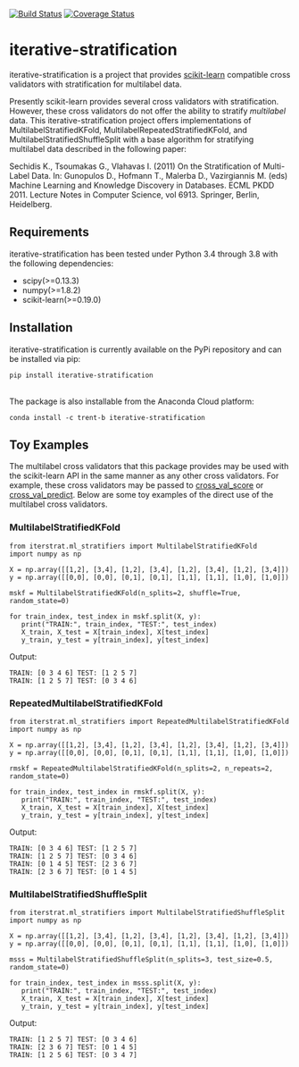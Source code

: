 
[![Build Status](https://travis-ci.org/vfdev-5/iterative-stratification.svg?branch=master)](https://travis-ci.org/vfdev-5/iterative-stratification)
[![Coverage Status](https://coveralls.io/repos/github/vfdev-5/iterative-stratification/badge.svg?branch=master)](https://coveralls.io/github/vfdev-5/iterative-stratification?branch=master)

# iterative-stratification
iterative-stratification is a project that provides [scikit-learn](http://scikit-learn.org/) compatible cross validators with stratification for multilabel data.

Presently scikit-learn provides several cross validators with stratification. However, these cross validators do not offer the ability to stratify _multilabel_ data. This iterative-stratification project offers implementations of MultilabelStratifiedKFold, MultilabelRepeatedStratifiedKFold, and MultilabelStratifiedShuffleSplit with a base algorithm for stratifying multilabel data described in the following paper:

Sechidis K., Tsoumakas G., Vlahavas I. (2011) On the Stratification of Multi-Label Data. In: Gunopulos D., Hofmann T., Malerba D., Vazirgiannis M. (eds) Machine Learning and Knowledge Discovery in Databases. ECML PKDD 2011. Lecture Notes in Computer Science, vol 6913. Springer, Berlin, Heidelberg.

## Requirements
iterative-stratification has been tested under Python 3.4 through 3.8 with the following dependencies:
- scipy(>=0.13.3)
- numpy(>=1.8.2)
- scikit-learn(>=0.19.0)

## Installation
iterative-stratification is currently available on the PyPi repository and can be installed via pip:
```
pip install iterative-stratification
```
\
The package is also installable from the Anaconda Cloud platform:
```
conda install -c trent-b iterative-stratification
```

## Toy Examples
The multilabel cross validators that this package provides may be used with the scikit-learn API in the same manner as any other cross validators. For example, these cross validators may be passed to [cross_val_score](http://scikit-learn.org/stable/modules/generated/sklearn.model_selection.cross_val_score.html) or [cross_val_predict](http://scikit-learn.org/stable/modules/generated/sklearn.model_selection.cross_val_predict.html). Below are some toy examples of the direct use of the multilabel cross validators.

### MultilabelStratifiedKFold
```
from iterstrat.ml_stratifiers import MultilabelStratifiedKFold
import numpy as np

X = np.array([[1,2], [3,4], [1,2], [3,4], [1,2], [3,4], [1,2], [3,4]])
y = np.array([[0,0], [0,0], [0,1], [0,1], [1,1], [1,1], [1,0], [1,0]])

mskf = MultilabelStratifiedKFold(n_splits=2, shuffle=True, random_state=0)

for train_index, test_index in mskf.split(X, y):
   print("TRAIN:", train_index, "TEST:", test_index)
   X_train, X_test = X[train_index], X[test_index]
   y_train, y_test = y[train_index], y[test_index]
```
Output:
```
TRAIN: [0 3 4 6] TEST: [1 2 5 7]
TRAIN: [1 2 5 7] TEST: [0 3 4 6]
```
### RepeatedMultilabelStratifiedKFold
```
from iterstrat.ml_stratifiers import RepeatedMultilabelStratifiedKFold
import numpy as np

X = np.array([[1,2], [3,4], [1,2], [3,4], [1,2], [3,4], [1,2], [3,4]])
y = np.array([[0,0], [0,0], [0,1], [0,1], [1,1], [1,1], [1,0], [1,0]])

rmskf = RepeatedMultilabelStratifiedKFold(n_splits=2, n_repeats=2, random_state=0)

for train_index, test_index in rmskf.split(X, y):
   print("TRAIN:", train_index, "TEST:", test_index)
   X_train, X_test = X[train_index], X[test_index]
   y_train, y_test = y[train_index], y[test_index]
```
Output:
```
TRAIN: [0 3 4 6] TEST: [1 2 5 7]
TRAIN: [1 2 5 7] TEST: [0 3 4 6]
TRAIN: [0 1 4 5] TEST: [2 3 6 7]
TRAIN: [2 3 6 7] TEST: [0 1 4 5]
```
### MultilabelStratifiedShuffleSplit
```
from iterstrat.ml_stratifiers import MultilabelStratifiedShuffleSplit
import numpy as np

X = np.array([[1,2], [3,4], [1,2], [3,4], [1,2], [3,4], [1,2], [3,4]])
y = np.array([[0,0], [0,0], [0,1], [0,1], [1,1], [1,1], [1,0], [1,0]])

msss = MultilabelStratifiedShuffleSplit(n_splits=3, test_size=0.5, random_state=0)

for train_index, test_index in msss.split(X, y):
   print("TRAIN:", train_index, "TEST:", test_index)
   X_train, X_test = X[train_index], X[test_index]
   y_train, y_test = y[train_index], y[test_index]
```
Output:
```
TRAIN: [1 2 5 7] TEST: [0 3 4 6]
TRAIN: [2 3 6 7] TEST: [0 1 4 5]
TRAIN: [1 2 5 6] TEST: [0 3 4 7]
```
